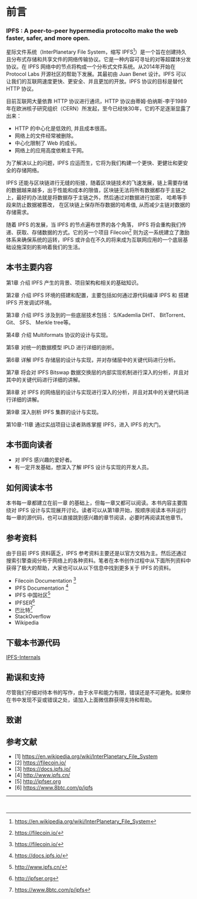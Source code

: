# 前言

### IPFS : A peer-to-peer hypermedia protocolto make the web faster, safer, and more open.

星际文件系统（InterPlanetary File System，缩写 IPFS[^1]）是一个旨在创建持久且分布式存储和共享文件的网络传输协议。它是一种内容可寻址的对等超媒体分发协议。在 IPFS 网络中的节点将构成一个分布式文件系统。从2014年开始在 Protocol Labs 开源社区的帮助下发展。其最初由 Juan Benet 设计。IPFS 可以让我们的互联网速度更快、更安全、并且更加的开放。IPFS 协议的目标是替代 HTTP 协议。

目前互联网大量依靠 HTTP 协议进行通讯，HTTP 协议由蒂姆·伯纳斯-李于1989年在欧洲核子研究组织（CERN）所发起，至今已经快30年，它的不足逐渐显露了出来：

+ HTTP 的中心化是低效的, 并且成本很高。
+ 网络上的文件经常被删除。
+ 中心化限制了 Web 的成长。
+ 网络上的应用高度依赖主干网。


为了解决以上的问题，IPFS 应运而生，它将为我们构建一个更快、更健壮和更安全的存储网络。


IPFS 还能与区块链进行无缝的衔接，随着区块链技术的飞速发展，链上需要存储的数据越来越多，出于性能和成本的限值，区块链无法将所有数据都存于主链之上，最好的办法就是将数据存于主链之外，然后通过对数据进行加密， 哈希等手段来防止数据被篡改， 在区块链上保存所存数据的哈希值, 从而减少主链对数据的存储需求。

随着 IPFS 的发展，当 IPFS 的节点遍布世界的各个角落， IPFS 将会重构我们传递、获取、存储数据的方式。它的另一个项目 Filecoin[^2] 则为这一系统建立了激励体系来确保系统的运转，IPFS 或许会在不久的将来成为互联网应用的一个底层基础设施深刻的影响着我们的生活。


## 本书主要内容

第1章 介绍 IPFS 产生的背景、项目架构和相关的基础知识。

第2章 介绍 IPFS 环境的搭建和配置，主要包括如何通过源代码编译 IPFS 和 搭建 IPFS 开发调试环境。

第3章 介绍 IPFS 涉及到的一些底层技术包括： S/Kademlia DHT、 BitTorrent、 Git、 SFS、 Merkle tree等。

第4章 介绍  Multiformats 协议的设计与实现。

第5章 对统一的数据模型 IPLD 进行详细的剖析。

第6章 详解 IPFS 存储层的设计与实现，并对存储层中的关键代码进行分析。

第7章 将会对 IPFS Bitswap 数据交换层的内部实现机制进行深入的分析，并且对其中的关键代码进行详细的讲解。

第8章 对 IPFS 的网络层的设计与实现进行深入的分析，并且对其中的关键代码进行详细的讲解。

第9章 深入剖析 IPFS 集群的设计与实现。

第10章-11章 通过实战项目让读者熟练掌握 IPFS，进入 IPFS 的大门。


## 本书面向读者

+ 对 IPFS 感兴趣的爱好者。
+ 有一定开发基础，想深入了解 IPFS 设计与实现的开发人员。

## 如何阅读本书

本书每一章都建立在前一章 的基础上，但每一章又都可以阅读。本书内容主要围绕对 IPFS 设计与实现展开讨论。读者可以从第1章开始，按顺序阅读本书并运行每一章的源代码，也可以直接跳到感兴趣的章节阅读，必要时再阅读其他章节。

## 参考资料

由于目前 IPFS 资料匮乏，IPFS 参考资料主要还是以官方文档为主。然后还通过搜索引擎查阅分布于网络上的各种资料。笔者在本书创作过程中从下面所列资料中获得了极大的帮助，大家也可以从以下信息中找到更多关于 IPFS 的资料。

+ Filecoin Documentation [^2]​
+ IPFS Documentation [^3]​
+ IPFS 中国社区[^4]​
+ IPFSER[^5]​
+ 巴比特[^6]​
+ StackOverflow 
+ Wikipedia

## 下载本书源代码

[IPFS-Internals](https://github.com/xipfs/IPFS-Internals)

## 勘误和支持

尽管我们仔细对待本书的写作，由于水平和能力有限，错误还是不可避免。如果你在书中发现不妥或错误之处，请加入上面微信群获得支持和帮助。

## 致谢

## 参考文献

+ [1] https://en.wikipedia.org/wiki/InterPlanetary_File_System​
+ [2] https://filecoin.io/​
+ [3] https://docs.ipfs.io/​
+ [4] http://www.ipfs.cn/​
+ [5]  http://ipfser.org​
+ [6] https://www.8btc.com/p/ipfs

-----
​

[^1]: https://en.wikipedia.org/wiki/InterPlanetary_File_System
[^2]: https://filecoin.io/​
[^3]: https://docs.ipfs.io/​
[^4]: http://www.ipfs.cn/​
[^5]:  http://ipfser.org​
[^6]: https://www.8btc.com/p/ipfs​​